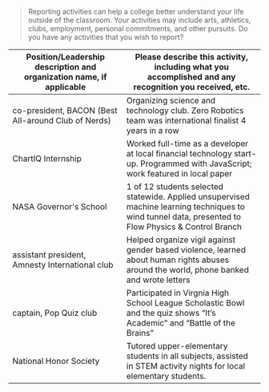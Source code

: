 > Reporting activities can help a college better understand your life outside of the classroom.
  Your activities may include arts, athletics, clubs, employment, personal commitments, and other pursuits.
  Do you have any activities that you wish to report?

|Position/Leadership description and organization name, if applicable |Please describe this activity, including what you accomplished and any recognition you received, etc. |
| ------------------------------------------------------------------- | ---------------------------------------------------------------------------------------------------- |
| co-president, BACON (Best All-around Club of Nerds)                 | Organizing science and technology club. Zero Robotics team was international finalist 4 years in a row |
| ChartIQ Internship                                                  | Worked full-time as a developer at local financial technology start-up. Programmed with JavaScript; work featured in local paper |
| NASA Governor's School                                              |1 of 12 students selected statewide. Applied unsupervised machine learning techniques to wind tunnel data, presented to Flow Physics & Control Branch | 
| assistant president, Amnesty International club                     | Helped organize vigil against gender based violence, learned about human rights abuses around the world, phone banked and wrote letters | 
| captain, Pop Quiz club                                              | Participated in Virgnia High School League Scholastic Bowl and the quiz shows “It’s Academic” and “Battle of the Brains” |
| National Honor Society | Tutored upper-elementary students in all subjects, assisted in STEM activity nights for local elementary students. |

